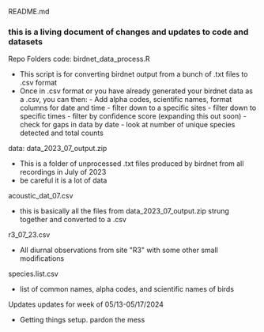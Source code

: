 README.md
### this is a living document of changes and updates to code and datasets ### 

Repo Folders
code: 
birdnet_data_process.R 
- This script is for converting birdnet output from a bunch of .txt files to .csv format
- Once in .csv format or you have already generated your birdnet data as a .csv, you can then:
            - Add alpha codes, scientific names, format columns for date and time
            - filter down to a specific sites
            - filter down to specific times
            - filter by confidence score (expanding this out soon)
            - check for gaps in data by date
            - look at number of unique species detected and total counts

data: 
data_2023_07_output.zip 
- This is a folder of unprocessed .txt files produced by birdnet from all recordings in July of 2023 
- be careful it is a lot of data
  
acoustic_dat_07.csv 
- this is basically all the files from data_2023_07_output.zip strung together and converted to a .csv

r3_07_23.csv 
- All diurnal observations from site "R3" with some other small modifications

species.list.csv 
- list of common names, alpha codes, and scientific names of birds 

Updates
updates for week of 05/13-05/17/2024
- Getting things setup. pardon the mess
